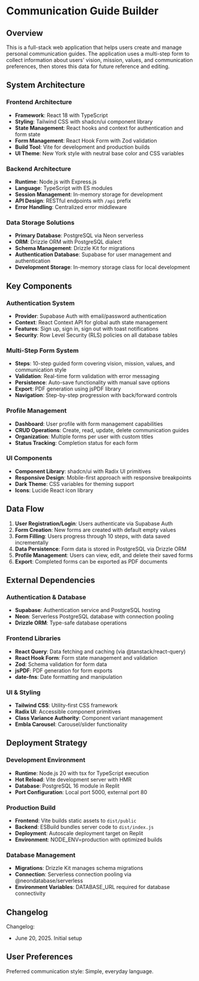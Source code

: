 # Communication Guide Builder

## Overview

This is a full-stack web application that helps users create and manage personal communication guides. The application uses a multi-step form to collect information about users' vision, mission, values, and communication preferences, then stores this data for future reference and editing.

## System Architecture

### Frontend Architecture
- **Framework**: React 18 with TypeScript
- **Styling**: Tailwind CSS with shadcn/ui component library
- **State Management**: React hooks and context for authentication and form state
- **Form Management**: React Hook Form with Zod validation
- **Build Tool**: Vite for development and production builds
- **UI Theme**: New York style with neutral base color and CSS variables

### Backend Architecture
- **Runtime**: Node.js with Express.js
- **Language**: TypeScript with ES modules
- **Session Management**: In-memory storage for development
- **API Design**: RESTful endpoints with `/api` prefix
- **Error Handling**: Centralized error middleware

### Data Storage Solutions
- **Primary Database**: PostgreSQL via Neon serverless
- **ORM**: Drizzle ORM with PostgreSQL dialect
- **Schema Management**: Drizzle Kit for migrations
- **Authentication Database**: Supabase for user management and authentication
- **Development Storage**: In-memory storage class for local development

## Key Components

### Authentication System
- **Provider**: Supabase Auth with email/password authentication
- **Context**: React Context API for global auth state management
- **Features**: Sign up, sign in, sign out with toast notifications
- **Security**: Row Level Security (RLS) policies on all database tables

### Multi-Step Form System
- **Steps**: 10-step guided form covering vision, mission, values, and communication style
- **Validation**: Real-time form validation with error messaging
- **Persistence**: Auto-save functionality with manual save options
- **Export**: PDF generation using jsPDF library
- **Navigation**: Step-by-step progression with back/forward controls

### Profile Management
- **Dashboard**: User profile with form management capabilities
- **CRUD Operations**: Create, read, update, delete communication guides
- **Organization**: Multiple forms per user with custom titles
- **Status Tracking**: Completion status for each form

### UI Components
- **Component Library**: shadcn/ui with Radix UI primitives
- **Responsive Design**: Mobile-first approach with responsive breakpoints
- **Dark Theme**: CSS variables for theming support
- **Icons**: Lucide React icon library

## Data Flow

1. **User Registration/Login**: Users authenticate via Supabase Auth
2. **Form Creation**: New forms are created with default empty values
3. **Form Filling**: Users progress through 10 steps, with data saved incrementally
4. **Data Persistence**: Form data is stored in PostgreSQL via Drizzle ORM
5. **Profile Management**: Users can view, edit, and delete their saved forms
6. **Export**: Completed forms can be exported as PDF documents

## External Dependencies

### Authentication & Database
- **Supabase**: Authentication service and PostgreSQL hosting
- **Neon**: Serverless PostgreSQL database with connection pooling
- **Drizzle ORM**: Type-safe database operations

### Frontend Libraries
- **React Query**: Data fetching and caching (via @tanstack/react-query)
- **React Hook Form**: Form state management and validation
- **Zod**: Schema validation for form data
- **jsPDF**: PDF generation for form exports
- **date-fns**: Date formatting and manipulation

### UI & Styling
- **Tailwind CSS**: Utility-first CSS framework
- **Radix UI**: Accessible component primitives
- **Class Variance Authority**: Component variant management
- **Embla Carousel**: Carousel/slider functionality

## Deployment Strategy

### Development Environment
- **Runtime**: Node.js 20 with tsx for TypeScript execution
- **Hot Reload**: Vite development server with HMR
- **Database**: PostgreSQL 16 module in Replit
- **Port Configuration**: Local port 5000, external port 80

### Production Build
- **Frontend**: Vite builds static assets to `dist/public`
- **Backend**: ESBuild bundles server code to `dist/index.js`
- **Deployment**: Autoscale deployment target on Replit
- **Environment**: NODE_ENV=production with optimized builds

### Database Management
- **Migrations**: Drizzle Kit manages schema migrations
- **Connection**: Serverless connection pooling via @neondatabase/serverless
- **Environment Variables**: DATABASE_URL required for database connectivity

## Changelog

Changelog:
- June 20, 2025. Initial setup

## User Preferences

Preferred communication style: Simple, everyday language.